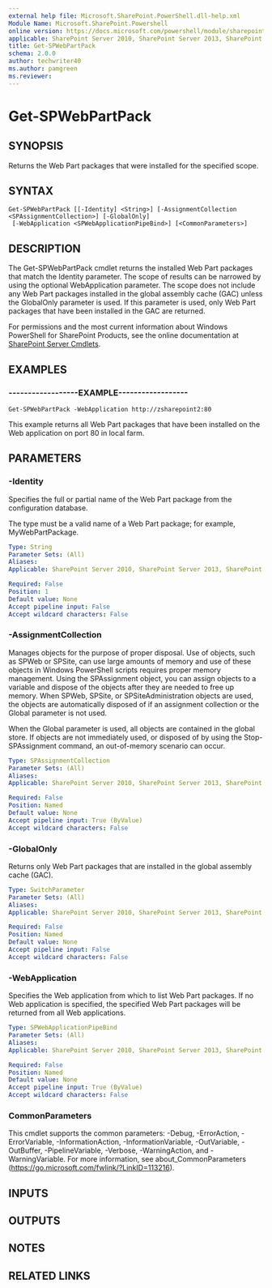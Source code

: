 ```yaml
---
external help file: Microsoft.SharePoint.PowerShell.dll-help.xml
Module Name: Microsoft.SharePoint.Powershell
online version: https://docs.microsoft.com/powershell/module/sharepoint-server/get-spwebpartpack
applicable: SharePoint Server 2010, SharePoint Server 2013, SharePoint Server 2016, SharePoint Server 2019
title: Get-SPWebPartPack
schema: 2.0.0
author: techwriter40
ms.author: pamgreen
ms.reviewer:
---
```


# Get-SPWebPartPack

## SYNOPSIS

Returns the Web Part packages that were installed for the specified scope.



## SYNTAX

```
Get-SPWebPartPack [[-Identity] <String>] [-AssignmentCollection <SPAssignmentCollection>] [-GlobalOnly]
 [-WebApplication <SPWebApplicationPipeBind>] [<CommonParameters>]
```

## DESCRIPTION
The Get-SPWebPartPack cmdlet returns the installed Web Part packages that match the Identity parameter.
The scope of results can be narrowed by using the optional WebApplication parameter.
The scope does not include any Web Part packages installed in the global assembly cache (GAC) unless the GlobalOnly parameter is used.
If this parameter is used, only Web Part packages that have been installed in the GAC are returned.

For permissions and the most current information about Windows PowerShell for SharePoint Products, see the online documentation at [SharePoint Server Cmdlets](https://docs.microsoft.com/powershell/sharepoint/sharepoint-server/sharepoint-server-cmdlets).

## EXAMPLES

### ------------------EXAMPLE------------------ 
```
Get-SPWebPartPack -WebApplication http://zsharepoint2:80
```

This example returns all Web Part packages that have been installed on the Web application on port 80 in local farm.

## PARAMETERS

### -Identity
Specifies the full or partial name of the Web Part package from the configuration database.

The type must be a valid name of a Web Part package; for example, MyWebPartPackage.

```yaml
Type: String
Parameter Sets: (All)
Aliases: 
Applicable: SharePoint Server 2010, SharePoint Server 2013, SharePoint Server 2016, SharePoint Server 2019

Required: False
Position: 1
Default value: None
Accept pipeline input: False
Accept wildcard characters: False
```

### -AssignmentCollection
Manages objects for the purpose of proper disposal.
Use of objects, such as SPWeb or SPSite, can use large amounts of memory and use of these objects in Windows PowerShell scripts requires proper memory management.
Using the SPAssignment object, you can assign objects to a variable and dispose of the objects after they are needed to free up memory.
When SPWeb, SPSite, or SPSiteAdministration objects are used, the objects are automatically disposed of if an assignment collection or the Global parameter is not used.

When the Global parameter is used, all objects are contained in the global store.
If objects are not immediately used, or disposed of by using the Stop-SPAssignment command, an out-of-memory scenario can occur.

```yaml
Type: SPAssignmentCollection
Parameter Sets: (All)
Aliases: 
Applicable: SharePoint Server 2010, SharePoint Server 2013, SharePoint Server 2016, SharePoint Server 2019

Required: False
Position: Named
Default value: None
Accept pipeline input: True (ByValue)
Accept wildcard characters: False
```

### -GlobalOnly
Returns only Web Part packages that are installed in the global assembly cache (GAC).

```yaml
Type: SwitchParameter
Parameter Sets: (All)
Aliases: 
Applicable: SharePoint Server 2010, SharePoint Server 2013, SharePoint Server 2016, SharePoint Server 2019

Required: False
Position: Named
Default value: None
Accept pipeline input: False
Accept wildcard characters: False
```

### -WebApplication
Specifies the Web application from which to list Web Part packages.
If no Web application is specified, the specified Web Part packages will be returned from all Web applications.

```yaml
Type: SPWebApplicationPipeBind
Parameter Sets: (All)
Aliases: 
Applicable: SharePoint Server 2010, SharePoint Server 2013, SharePoint Server 2016, SharePoint Server 2019

Required: False
Position: Named
Default value: None
Accept pipeline input: True (ByValue)
Accept wildcard characters: False
```

### CommonParameters
This cmdlet supports the common parameters: -Debug, -ErrorAction, -ErrorVariable, -InformationAction, -InformationVariable, -OutVariable, -OutBuffer, -PipelineVariable, -Verbose, -WarningAction, and -WarningVariable. For more information, see about_CommonParameters (https://go.microsoft.com/fwlink/?LinkID=113216).

## INPUTS

## OUTPUTS

## NOTES

## RELATED LINKS

